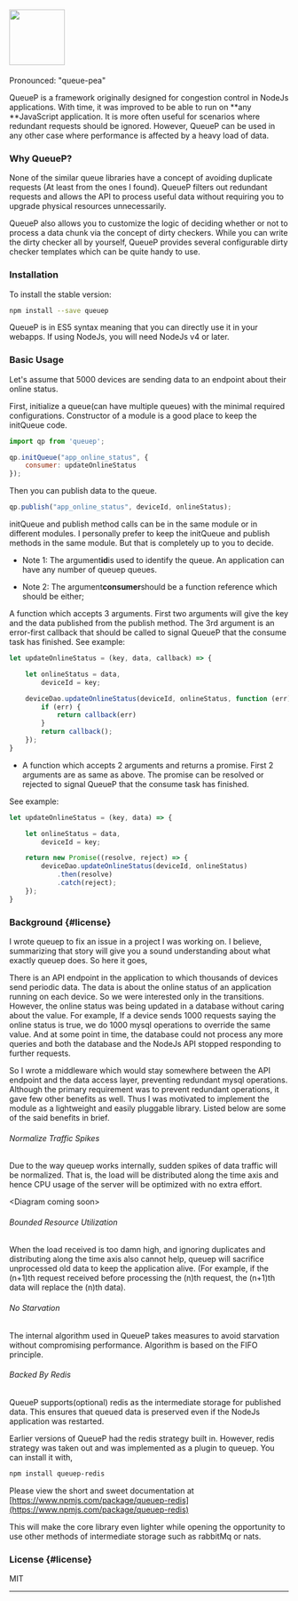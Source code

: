 # <a href='https://github.com/pupudu/queuep'><img src='http://i.imgur.com/24TwZl4.png' height='100'></a>

Pronounced: "queue-pea"

QueueP is a framework originally designed for congestion control in NodeJs applications. With time, it was improved to be able to run on **any **JavaScript application. It is more often useful for scenarios where redundant requests should be ignored. However, QueueP can be used in any other case where performance is affected by a heavy load of data.

### Why QueueP?

None of the similar queue libraries have a concept of avoiding duplicate requests \(At least from the ones I found\). QueueP filters out redundant requests and allows the API to process useful data without requiring you to upgrade physical resources unnecessarily.

QueueP also allows you to customize the logic of deciding whether or not to process a data chunk via the concept of dirty checkers. While you can write the dirty checker all by yourself, QueueP provides several configurable dirty checker templates which can be quite handy to use.

### Installation

To install the stable version:

```bash
npm install --save queuep
```

QueueP is in ES5 syntax meaning that you can directly use it in your webapps. If using NodeJs, you will need NodeJs v4 or later.

### Basic Usage

Let's assume that 5000 devices are sending data to an endpoint about their online status.

First, initialize a queue\(can have multiple queues\) with the minimal required configurations. Constructor of a module is a good place to keep the initQueue code.

```js
import qp from 'queuep';

qp.initQueue("app_online_status", {
    consumer: updateOnlineStatus
});
```

Then you can publish data to the queue.

```js
qp.publish("app_online_status", deviceId, onlineStatus);
```

initQueue and publish method calls can be in the same module or in different modules. I personally prefer to keep the initQueue and publish methods in the same module. But that is completely up to you to decide.

* Note 1: The argument**id**is used to identify the queue. An application can have any number of queuep queues.

* Note 2: The argument**consumer**should be a function reference which should be either;

A function which accepts 3 arguments. First two arguments will give the key and the data published from the publish method. The 3rd argument is an error-first callback that should be called to signal QueueP that the consume task has finished. See example:

```js
let updateOnlineStatus = (key, data, callback) => {

    let onlineStatus = data,
        deviceId = key;

    deviceDao.updateOnlineStatus(deviceId, onlineStatus, function (err) {
        if (err) {
            return callback(err)
        }
        return callback();
    });
}
```

* A function which accepts 2 arguments and returns a promise. First 2 arguments are as same as above. The promise can be resolved or rejected to signal QueueP that the consume task has finished. 

See example:

```js
let updateOnlineStatus = (key, data) => {

    let onlineStatus = data,
        deviceId = key;

    return new Promise((resolve, reject) => {
        deviceDao.updateOnlineStatus(deviceId, onlineStatus)
            .then(resolve)
            .catch(reject);
    });
}
```

### Background {#license}

I wrote queuep to fix an issue in a project I was working on. I believe, summarizing that story will give you a sound understanding about what exactly queuep does. So here it goes,

There is an API endpoint in the application to which thousands of devices send periodic data. The data is about the online status of an application running on each device. So we were interested only in the transitions. However, the online status was being updated in a database without caring about the value. For example, If a device sends 1000 requests saying the online status is true, we do 1000 mysql operations to override the same value. And at some point in time, the database could not process any more queries and both the database and the NodeJs API stopped responding to further requests.

So I wrote a middleware which would stay somewhere between the API endpoint and the data access layer, preventing redundant mysql operations. Although the primary requirement was to prevent redundant operations, it gave few other benefits as well. Thus I was motivated to implement the module as a lightweight and easily pluggable library. Listed below are some of the said benefits in brief.

###### Normalize Traffic Spikes

Due to the way queuep works internally, sudden spikes of data traffic will be normalized. That is, the load will be distributed along the time axis and hence CPU usage of the server will be optimized with no extra effort.

&lt;Diagram coming soon&gt;

###### Bounded Resource Utilization

When the load received is too damn high, and ignoring duplicates and distributing along the time axis also cannot help, queuep will sacrifice unprocessed old data to keep the application alive. \(For example, if the \(n+1\)th request received before processing the \(n\)th request, the \(n+1\)th data will replace the \(n\)th data\).

###### No Starvation

The internal algorithm used in QueueP takes measures to avoid starvation without compromising performance. Algorithm is based on the FIFO principle.

###### Backed By Redis

QueueP supports\(optional\) redis as the intermediate storage for published data. This ensures that queued data is preserved even if the NodeJs application was restarted.

Earlier versions of QueueP had the redis strategy built in. However, redis strategy was taken out and was implemented as a plugin to queuep. You can install it with,

```bash
npm install queuep-redis
```

Please view the short and sweet documentation at [https://www.npmjs.com/package/queuep-redis](https://www.npmjs.com/package/queuep-redis)

This will make the core library even lighter while opening the opportunity to use other methods of intermediate storage such as rabbitMq or nats.

### License {#license}

MIT

---

